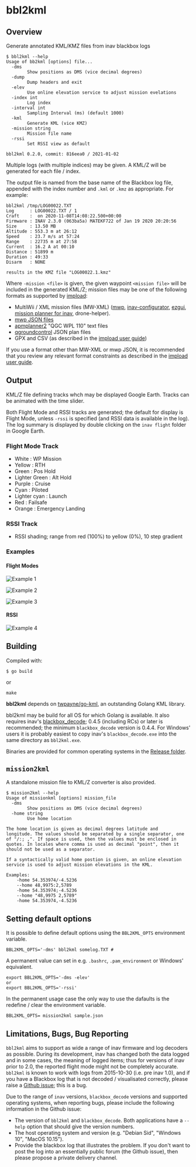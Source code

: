 # bbl2kml

## Overview

Generate annotated KML/KMZ files from inav blackbox logs

```
$ bbl2kml --help
Usage of bb2kml [options] file...
  -dms
    	Show positions as DMS (vice decimal degrees)
  -dump
    	Dump headers and exit
  -elev
    	Use online elevation service to adjust mission evelations
  -index int
    	Log index
  -interval int
    	Sampling Interval (ms) (default 1000)
  -kml
    	Generate KML (vice KMZ)
  -mission string
    	Mission file name
  -rssi
    	Set RSSI view as default

bbl2kml 0.2.0, commit: 816eea0 / 2021-01-02
```

Multiple logs (with multiple indices) may be given. A KML/Z will be generated for each file / index.

The output file is named from the base name of the Blackbox log file, appended with the index number and `.kml` or `.kmz` as appropriate. For example:

```
bbl2kml /tmp/LOG00022.TXT
Log      : LOG00022.TXT / 1
Craft    :  on 2020-11-08T14:08:22.500+00:00
Firmware : INAV 2.3.0 (063ba5a) MATEKF722 of Jan 19 2020 20:20:56
Size     : 13.50 MB
Altitude : 553.3 m at 26:12
Speed    : 23.7 m/s at 57:24
Range    : 22735 m at 27:58
Current  : 16.2 A at 00:10
Distance : 51899 m
Duration : 49:33
Disarm   : NONE

results in the KMZ file "LOG00022.1.kmz"
```

Where `-mission <file>` is given, the given waypoint `<mission file>` will be included in the generated KML/Z; mission files may be one of the following formats as supported by [impload](https://github.com/stronnag/impload):

* MultiWii / XML mission files (MW-XML) ([mwp](https://github.com/stronnag/mwptools/), [inav-configurator](https://github.com/iNavFlight/inav-configurator), [ezgui](https://play.google.com/store/apps/details?id=com.ezio.multiwii&hl=en_GB), [mission planner for inav](https://play.google.com/store/apps/details?id=com.eziosoft.ezgui.inav&hl=en), drone-helper).
* [mwp JSON files](https://github.com/stronnag/mwptools/)
* [apmplanner2](https://ardupilot.org/planner2/) "QGC WPL 110" text files
* [qgroundcontrol](http://qgroundcontrol.com/) JSON plan files
* GPX and CSV (as described in the [impload user guide](https://github.com/stronnag/impload/wiki/impload-User-Guide))

If you use a format other than MW-XML or mwp JSON, it is recommended that you review any relevant format constraints as described in the [impload user guide](https://github.com/stronnag/impload/wiki/impload-User-Guide).

## Output

KML/Z file defining tracks whch may be displayed Google Earth. Tracks can be animated with the time slider.

Both Flight Mode and RSSI tracks are generated; the default for display is Flight Mode, unless `-rssi` is specified (and RSSI data is available in the log). The log summary is displayed by double clicking on the `inav flight` folder in Google Earth.

### Flight Mode Track

* White : WP Mission
* Yellow : RTH
* Green : Pos Hold
* Lighter Green : Alt Hold
* Purple : Cruise
* Cyan : Piloted
* Lighter cyan : Launch
* Red : Failsafe
* Orange : Emergency Landing

### RSSI Track

* RSSI shading; range from red (100%) to yellow (0%), 10 step gradient

### Examples

#### Flight Modes

![Example 1](https://github.com/stronnag/mwptools/wiki/images/bbl2kml-1.png)

![Example 2](https://github.com/stronnag/mwptools/wiki/images/bbl2kml-2.png)

![Example 3](https://github.com/stronnag/mwptools/wiki/images/bbl2kml-3.png)

#### RSSI

![Example 4](https://github.com/stronnag/mwptools/wiki/images/inav-tracer-rssi.jpg)

## Building

Compiled with:

```
$ go build
```

or

```
make
```

**bbl2kml** depends on [twpayne/go-kml](https://github.com/twpayne/go-kml), an outstanding Golang KML library.

bbl2kml may be build for all OS for which Golang is available. It also requires inav's
[blackbox_decode](https://github.com/iNavFlight/blackbox-tools); 0.4.5 (including RCs) or later is recommended; the minimum `blackbox_decode` version is 0.4.4. For Windows' users it is probably easiest to copy inav's `blackbox_decode.exe` into the same directory as `bbl2kml.exe`.

Binaries are provided for common operating systems in the [Release folder](https://github.com/stronnag/bbl2kml/releases).

## `mission2kml`

A standalone mission file to KML/Z converter is also provided.

```
$ mission2kml --help
Usage of missionkml [options] mission_file
  -dms
    	Show positions as DMS (vice decimal degrees)
  -home string
    	Use home location

The home location is given as decimal degrees latitude and
longitude. The values should be separated by a single separator, one
of "/:; ,". If space is used, then the values must be enclosed in
quotes. In locales where comma is used as decimal "point", then it
should not be used as a separator.

If a syntactically valid home postion is given, an online elevation
service is used to adjust mission elevations in the KML.

Examples:
    -home 54.353974/-4.5236
    --home 48,9975:2,5789
    -home 54.353974;-4.5236
    --home "48,9975 2,5789"
    -home 54.353974,-4.5236

```

## Setting default options

It is possible to define default options using the `BBL2KML_OPTS` environment variable.

```
BBL2KML_OPTS='-dms' bbl2kml somelog.TXT #
```

A permanent value can set in e.g. `.bashrc`, `.pam_environment` or Windows' equivalent.

```
export BBL2KML_OPTS='-dms -elev'
or
export BBL2KML_OPTS='-rssi'
```

In the permanent usage case the only way to use the dafaults is the redefine / clear the environment variable.

```
BBL2KML_OPTS= mission2kml sample.json
```

## Limitations, Bugs, Bug Reporting

`bbl2kml` aims to support as wide a range of inav firmware and log decoders as possible. During its development, inav has changed both the data logged and in some cases, the meaning of logged items; thus for versions of inav prior to 2.0, the reported flight mode might not be completely accurate. `bbl2kml` is known to work with logs from 2015-10-30 (i.e. pre inav 1.0), and if you have a Blackbox log that is not decoded / visualisated correctly, please raise a [Github issue](https://github.com/stronnag/bbl2kml/issues); this is a bug.

Due to the range of `inav` versions, `blackbox_decode` versions and supported operating systems, when reporting bugs, please include the following information in the Github issue:

* The version of `bbl2kml` and `blackbox_decode`. Both applications have a `--help` option that should give the version numbers.
* The host operating system and version (e.g. "Debian Sid", "Windows 10", "MacOS 10.15").
* Provide the blackbox log that illustrates the problem. If you don't want to post the log into an essentially public forum (the Github issue), then please propose a private delivery channel.
